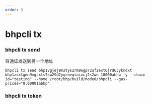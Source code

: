 ```yaml
---
order: 5
---
```


# bhpcli tx


### bhpcli tx send
将通证发送到另一个地址
```
bhpcli tx send bhp1vgjej9m2tys2rm9wgp72uf2ext6jrd63ykndxt bhp1zsxlgmn9mgcxts7sw29d2yqrneqtacvcj2s2wn 10000abhp -y --chain-id="testing" --home /root/bhp/build/node0/bhpcli --gas-prices="0.00001abhp"
```

### bhpcli tx token